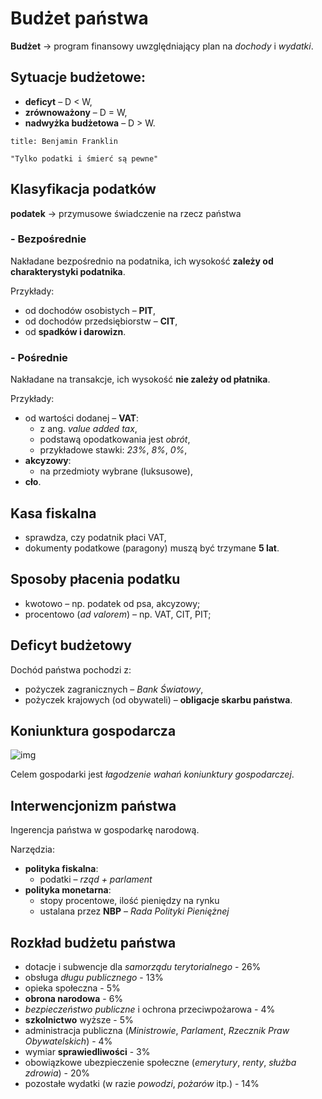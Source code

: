 # Budżet państwa

**Budżet** → program finansowy uwzględniający plan na *dochody* i *wydatki*.

## Sytuacje budżetowe:

- **deficyt** – D < W,
- **zrównoważony** – D = W,
- **nadwyżka budżetowa** – D > W.

```ad-quote
title: Benjamin Franklin

"Tylko podatki i śmierć są pewne"
```

## Klasyfikacja podatków
**podatek** → przymusowe świadczenie na rzecz państwa

### - Bezpośrednie
Nakładane bezpośrednio na podatnika, ich wysokość **zależy od charakterystyki podatnika**.

Przykłady:
- od dochodów osobistych – **PIT**,
- od dochodów przedsiębiorstw – **CIT**,
- od **spadków i darowizn**.

### - Pośrednie
Nakładane na transakcje, ich wysokość **nie zależy od płatnika**.

Przykłady:
- od wartości dodanej – **VAT**:
	- z ang. *value added tax*,
	- podstawą opodatkowania jest *obrót*,
	- przykładowe stawki: *23%*, *8%*, *0%*,
- **akcyzowy**:
	- na przedmioty wybrane (luksusowe),
- **cło**.

## Kasa fiskalna

- sprawdza, czy podatnik płaci VAT,
- dokumenty podatkowe (paragony) muszą być trzymane **5 lat**.

## Sposoby płacenia podatku

- kwotowo – np. podatek od psa, akcyzowy;
- procentowo (*ad valorem*) – np. VAT, CIT, PIT;

## Deficyt budżetowy

Dochód państwa pochodzi z:
- pożyczek zagranicznych – *Bank Światowy*,
- pożyczek krajowych (od obywateli) – **obligacje skarbu państwa**.

## Koniunktura gospodarcza

![img](https://stat.gov.pl/gfx/portalinformacyjny/_thumbs/pl/defaultaktualnosci/5516/3/68/1/si,klOWfqWibGpC785HlXs.jpg)

Celem gospodarki jest *łagodzenie wahań koniunktury gospodarczej*.

## Interwencjonizm państwa
Ingerencja państwa w gospodarkę narodową.

Narzędzia:
- **polityka fiskalna**:
	- podatki – *rząd + parlament*
- **polityka monetarna**:
	- stopy procentowe, ilość pieniędzy na rynku
	- ustalana przez **NBP** – *Rada Polityki Pieniężnej*

## Rozkład budżetu państwa
- dotacje i subwencje dla *samorządu terytorialnego* - 26%
- obsługa *długu publicznego* - 13%
- opieka społeczna - 5%
- **obrona narodowa** - 6%
- *bezpieczeństwo publiczne* i ochrona przeciwpożarowa - 4%
- **szkolnictwo** wyższe - 5%
- administracja publiczna (*Ministrowie*, *Parlament*, *Rzecznik Praw Obywatelskich*) - 4%
- wymiar **sprawiedliwości** - 3%
- obowiązkowe ubezpieczenie społeczne (*emerytury*, *renty*, *służba zdrowia*) - 20%
- pozostałe wydatki (w razie *powodzi*, *pożarów* itp.) - 14%

